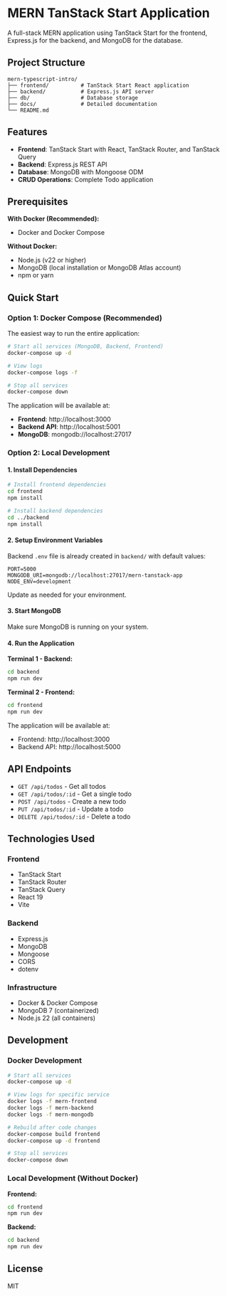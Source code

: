 # MERN TanStack Start Application

A full-stack MERN application using TanStack Start for the frontend, Express.js for the backend, and MongoDB for the database.

## Project Structure

```
mern-typescript-intro/
├── frontend/          # TanStack Start React application
├── backend/           # Express.js API server
├── db/                # Database storage
├── docs/              # Detailed documentation
└── README.md
```

## Features

- **Frontend**: TanStack Start with React, TanStack Router, and TanStack Query
- **Backend**: Express.js REST API
- **Database**: MongoDB with Mongoose ODM
- **CRUD Operations**: Complete Todo application

## Prerequisites

**With Docker (Recommended):**
- Docker and Docker Compose

**Without Docker:**
- Node.js (v22 or higher)
- MongoDB (local installation or MongoDB Atlas account)
- npm or yarn

## Quick Start

### Option 1: Docker Compose (Recommended)

The easiest way to run the entire application:

```bash
# Start all services (MongoDB, Backend, Frontend)
docker-compose up -d

# View logs
docker-compose logs -f

# Stop all services
docker-compose down
```

The application will be available at:
- **Frontend**: http://localhost:3000
- **Backend API**: http://localhost:5001
- **MongoDB**: mongodb://localhost:27017

### Option 2: Local Development

#### 1. Install Dependencies

```bash
# Install frontend dependencies
cd frontend
npm install

# Install backend dependencies
cd ../backend
npm install
```

#### 2. Setup Environment Variables

Backend `.env` file is already created in `backend/` with default values:

```env
PORT=5000
MONGODB_URI=mongodb://localhost:27017/mern-tanstack-app
NODE_ENV=development
```

Update as needed for your environment.

#### 3. Start MongoDB

Make sure MongoDB is running on your system.

#### 4. Run the Application

**Terminal 1 - Backend:**
```bash
cd backend
npm run dev
```

**Terminal 2 - Frontend:**
```bash
cd frontend
npm run dev
```

The application will be available at:
- Frontend: http://localhost:3000
- Backend API: http://localhost:5000

## API Endpoints

- `GET /api/todos` - Get all todos
- `GET /api/todos/:id` - Get a single todo
- `POST /api/todos` - Create a new todo
- `PUT /api/todos/:id` - Update a todo
- `DELETE /api/todos/:id` - Delete a todo

## Technologies Used

### Frontend
- TanStack Start
- TanStack Router
- TanStack Query
- React 19
- Vite

### Backend
- Express.js
- MongoDB
- Mongoose
- CORS
- dotenv

### Infrastructure
- Docker & Docker Compose
- MongoDB 7 (containerized)
- Node.js 22 (all containers)

## Development

### Docker Development

```bash
# Start all services
docker-compose up -d

# View logs for specific service
docker logs -f mern-frontend
docker logs -f mern-backend
docker logs -f mern-mongodb

# Rebuild after code changes
docker-compose build frontend
docker-compose up -d frontend

# Stop all services
docker-compose down
```

### Local Development (Without Docker)

**Frontend:**
```bash
cd frontend
npm run dev
```

**Backend:**
```bash
cd backend
npm run dev
```

## License

MIT
